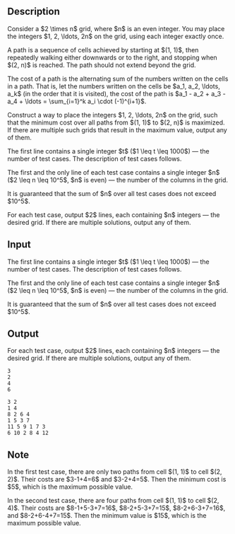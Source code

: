 ## Description

<div><p>Consider a $2 \times n$ grid, where $n$ is an <span class="tex-font-style-bf">even</span> integer. You may place the integers $1, 2, \ldots, 2n$ on the grid, using each integer <span class="tex-font-style-bf">exactly once</span>.</p><p>A <span class="tex-font-style-it">path</span> is a sequence of cells achieved by starting at $(1, 1)$, then repeatedly walking either downwards or to the right, and stopping when $(2, n)$ is reached. The path should not extend beyond the grid.</p><p>The <span class="tex-font-style-it">cost</span> of a path is the alternating sum of the numbers written on the cells in a path. That is, let the numbers written on the cells be $a_1, a_2, \ldots, a_k$ (in the order that it is visited), the cost of the path is $a_1 - a_2 + a_3 - a_4 + \ldots = \sum_{i=1}^k a_i \cdot (-1)^{i+1}$.</p><p>Construct a way to place the integers $1, 2, \ldots, 2n$ on the grid, such that the minimum cost over all paths from $(1, 1)$ to $(2, n)$ is maximized. If there are multiple such grids that result in the maximum value, output any of them.</p></div><div class="input-specification"><p>The first line contains a single integer $t$ ($1 \leq t \leq 1000$) — the number of test cases. The description of test cases follows.</p><p>The first and the only line of each test case contains a single integer $n$ ($2 \leq n \leq 10^5$, $n$ is even) — the number of the columns in the grid.</p><p>It is guaranteed that the sum of $n$ over all test cases does not exceed $10^5$.</p></div><div class="output-specification"><p>For each test case, output $2$ lines, each containing $n$ integers — the desired grid. If there are multiple solutions, output any of them.</p></div>

## Input

<p>The first line contains a single integer $t$ ($1 \leq t \leq 1000$) — the number of test cases. The description of test cases follows.</p><p>The first and the only line of each test case contains a single integer $n$ ($2 \leq n \leq 10^5$, $n$ is even) — the number of the columns in the grid.</p><p>It is guaranteed that the sum of $n$ over all test cases does not exceed $10^5$.</p>

## Output

<p>For each test case, output $2$ lines, each containing $n$ integers — the desired grid. If there are multiple solutions, output any of them.</p>





```input1|2,4
3
2
4
6
```




```output1
3 2
1 4
8 2 6 4
1 5 3 7
11 5 9 1 7 3
6 10 2 8 4 12
```



## Note

<p>In the first test case, there are only two paths from cell $(1, 1)$ to cell $(2, 2)$. Their costs are $3-1+4=6$ and $3-2+4=5$. Then the minimum cost is $5$, which is the maximum possible value.</p><p>In the second test case, there are four paths from cell $(1, 1)$ to cell $(2, 4)$. Their costs are $8-1+5-3+7=16$, $8-2+5-3+7=15$, $8-2+6-3+7=16$, and $8-2+6-4+7=15$. Then the minimum value is $15$, which is the maximum possible value.</p>
